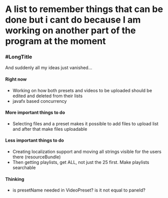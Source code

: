 # A list to remember things that can be done but i cant do because I am working on another part of the program at the moment

### \#LongTitle

And suddenly all my ideas just vanished...

#### Right now
- Working on how both presets and videos to be uploaded should be
edited and deleted from their lists
- javafx based concurrency

#### More important things to do

- Selecting files and a preset makes it possible to add files to upload list and after
that make files uploadable


#### Less important things to do
- Creating localization support and moving all strings visible for the users there (resourceBundle)
- Then getting playlists, get ALL, not just the 25 first. Make playlists searchable

#### Thinking
- is presetName needed in VideoPreset? is it not equal to paneId?

